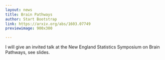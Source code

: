 ```yaml
---
layout: news
title: Brain Pathways
author: Start Bootstrap
link: https://arxiv.org/abs/1603.07749
previewimage: 900x300

---
```


I will give an invited talk at the New England Statistics Symposium on Brain Pathways, see slides.
